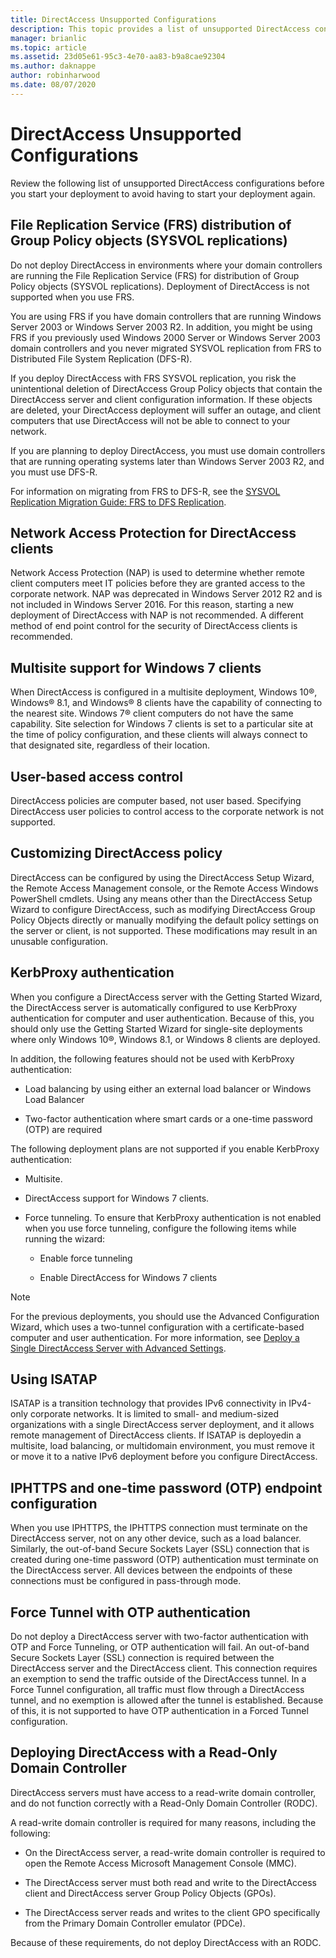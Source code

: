 ```yaml
---
title: DirectAccess Unsupported Configurations
description: This topic provides a list of unsupported DirectAccess configurations in Windows Server 2016.
manager: brianlic
ms.topic: article
ms.assetid: 23d05e61-95c3-4e70-aa83-b9a8cae92304
ms.author: daknappe
author: robinharwood
ms.date: 08/07/2020
---
```

# DirectAccess Unsupported Configurations

Review the following list of unsupported DirectAccess configurations before you start your deployment to avoid having to start your deployment again.

## <a name="bkmk_frs"></a>File Replication Service (FRS) distribution of Group Policy objects (SYSVOL replications)
Do not deploy DirectAccess in environments where your domain controllers are running the File Replication Service (FRS) for distribution of Group Policy objects (SYSVOL replications). Deployment of DirectAccess is not supported when you use FRS.

You are using FRS if you have domain controllers that are running Windows Server 2003 or Windows Server 2003 R2. In addition, you might be using FRS if you previously used Windows 2000 Server or Windows Server 2003 domain controllers and you never migrated SYSVOL replication from FRS to Distributed File System Replication (DFS-R).

If you deploy DirectAccess with FRS SYSVOL replication, you risk the unintentional deletion of DirectAccess Group Policy objects that contain the DirectAccess server and client configuration information. If these objects are deleted, your DirectAccess deployment will suffer an outage, and client computers that use DirectAccess will not be able to connect to your network.

If you are planning to deploy DirectAccess, you must use domain controllers that are running operating systems later than Windows Server 2003 R2, and you must use DFS-R.

For information on migrating from FRS to DFS-R, see the [SYSVOL Replication Migration Guide: FRS to DFS Replication](../../../storage/dfs-replication/migrate-sysvol-to-dfsr.md).

## <a name="bkmk_nap"></a>Network Access Protection for DirectAccess clients
Network Access Protection (NAP) is used to determine whether remote client computers meet IT policies before they are granted access to the corporate network. NAP was deprecated in Windows Server 2012 R2 and is not included in Windows Server 2016. For this reason, starting a new deployment of DirectAccess with NAP is not recommended. A different method of end point control for the security of DirectAccess clients is recommended.

## <a name="bkmk_multi"></a>Multisite support for Windows 7 clients
When DirectAccess is configured in a multisite deployment, Windows 10&reg;, Windows&reg; 8.1, and Windows&reg; 8 clients have the capability of connecting to the nearest site.  Windows 7&reg;  client computers do not have the same capability. Site selection for  Windows 7  clients is set to a particular site at the time of policy configuration, and these clients will always connect to that designated site, regardless of their location.

## <a name="bkmk_user"></a>User-based access control
DirectAccess policies are computer based, not user based. Specifying DirectAccess user policies to control access to the corporate network is not supported.

## <a name="bkmk_policy"></a>Customizing DirectAccess policy
DirectAccess can be configured by using the DirectAccess Setup Wizard, the Remote Access Management console, or the Remote Access Windows PowerShell cmdlets. Using any means other than the DirectAccess Setup Wizard to configure DirectAccess, such as modifying DirectAccess Group Policy Objects directly or manually modifying the default policy settings on the server or client, is not supported. These modifications may result in an unusable configuration.

## <a name="bkmk_kerb"></a>KerbProxy authentication
When you configure a DirectAccess server with the Getting Started Wizard, the DirectAccess server is automatically configured to use KerbProxy authentication for computer and user authentication. Because of this, you should only use the Getting Started Wizard for single-site deployments where only Windows 10&reg;, Windows 8.1, or Windows 8 clients are deployed.

In addition, the following features should not be used with KerbProxy authentication:

-   Load balancing by using either an external load balancer or Windows Load
    Balancer

-   Two-factor authentication where smart cards or a one-time password (OTP) are required

The following deployment plans are not supported if you enable KerbProxy authentication:

-   Multisite.

-   DirectAccess support for  Windows 7  clients.

-   Force tunneling. To ensure that KerbProxy authentication is not enabled when you use force tunneling, configure the following items while running the wizard:

    -   Enable force tunneling

    -   Enable DirectAccess for  Windows 7  clients

> [!NOTE]
> For the previous deployments, you should use the Advanced Configuration Wizard, which uses a two-tunnel configuration with a certificate-based computer and user authentication. For more information, see [Deploy a Single DirectAccess Server with Advanced Settings](../../remote-access/directaccess/single-server-advanced/Deploy-a-Single-DirectAccess-Server-with-Advanced-Settings.md).

## <a name="bkmk_isa"></a>Using ISATAP
ISATAP is a transition technology that provides IPv6 connectivity in IPv4-only corporate networks. It is limited to small- and medium-sized organizations with a single DirectAccess server deployment, and it allows remote management of DirectAccess clients. If ISATAP is deployedin a multisite, load balancing, or multidomain environment, you must remove it or move it to a native IPv6 deployment before you configure DirectAccess.

## <a name="bkmk_iphttps"></a>IPHTTPS and one-time password (OTP) endpoint configuration
When you use IPHTTPS, the IPHTTPS connection must terminate on the DirectAccess server, not on any other device, such as a load balancer. Similarly, the out-of-band Secure Sockets Layer (SSL) connection that is created during one-time password (OTP) authentication must terminate on the DirectAccess server. All devices between the endpoints of these connections must be configured in pass-through mode.

## <a name="bkmk_ft"></a>Force Tunnel with OTP authentication
Do not deploy a DirectAccess server with two-factor authentication with OTP and Force Tunneling, or OTP authentication will fail. An out-of-band Secure Sockets Layer (SSL) connection is required between the DirectAccess server and the DirectAccess client. This connection requires an exemption to send the traffic outside of the DirectAccess tunnel. In a Force Tunnel configuration, all traffic must flow through a DirectAccess tunnel, and no exemption is allowed after the tunnel is established. Because of this, it is not supported to have OTP authentication in a Forced Tunnel configuration.

## <a name="bkmk_rodc"></a>Deploying DirectAccess with a Read-Only Domain Controller
DirectAccess servers must have access to a read-write domain controller, and do not function correctly with a Read-Only Domain Controller (RODC).

A read-write domain controller is required for many reasons, including the following:

-   On the DirectAccess server, a read-write domain controller is required to open the Remote Access Microsoft Management Console (MMC).

-   The DirectAccess server must both read and write to the DirectAccess client and DirectAccess server Group Policy Objects (GPOs).

-   The DirectAccess server reads and writes to the client GPO specifically from the Primary Domain Controller emulator (PDCe).

Because of these requirements, do not deploy DirectAccess with an RODC.

